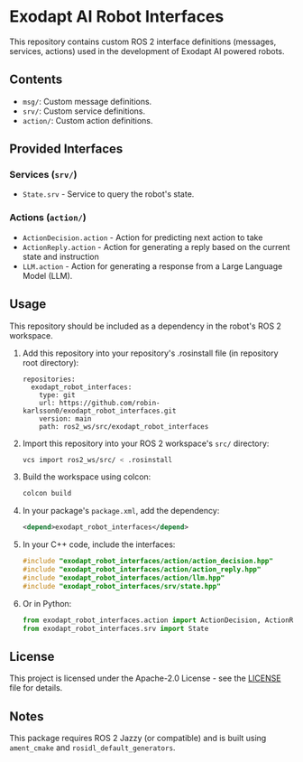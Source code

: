# Exodapt AI Robot Interfaces

This repository contains custom ROS 2 interface definitions (messages, services, actions) used in the development of Exodapt AI powered robots.

## Contents

* `msg/`: Custom message definitions.
* `srv/`: Custom service definitions.
* `action/`: Custom action definitions.

## Provided Interfaces

### Services (`srv/`)

* `State.srv` - Service to query the robot's state.

### Actions (`action/`)

* `ActionDecision.action` - Action for predicting next action to take
* `ActionReply.action` - Action for generating a reply based on the current state and instruction
* `LLM.action` - Action for generating a response from a Large Language Model (LLM).

## Usage

This repository should be included as a dependency in the robot's ROS 2 workspace.

1. Add this repository into your repository's .rosinstall file (in repository root directory):
    ```
    repositories:
      exodapt_robot_interfaces:
        type: git
        url: https://github.com/robin-karlsson0/exodapt_robot_interfaces.git
        version: main
        path: ros2_ws/src/exodapt_robot_interfaces
    ```

2. Import this repository into your ROS 2 workspace's `src/` directory:
   ```sh
   vcs import ros2_ws/src/ < .rosinstall
   ```

3. Build the workspace using colcon:
   ```sh
   colcon build
   ```

4. In your package's `package.xml`, add the dependency:
   ```xml
   <depend>exodapt_robot_interfaces</depend>
   ```

4. In your C++ code, include the interfaces:
   ```cpp
   #include "exodapt_robot_interfaces/action/action_decision.hpp"
   #include "exodapt_robot_interfaces/action/action_reply.hpp"
   #include "exodapt_robot_interfaces/action/llm.hpp"
   #include "exodapt_robot_interfaces/srv/state.hpp"
   ```

5. Or in Python:
   ```python
   from exodapt_robot_interfaces.action import ActionDecision, ActionReply, LLM
   from exodapt_robot_interfaces.srv import State
   ```

## License

This project is licensed under the Apache-2.0 License - see the [LICENSE](LICENSE) file for details.

## Notes

This package requires ROS 2 Jazzy (or compatible) and is built using `ament_cmake` and `rosidl_default_generators`.
